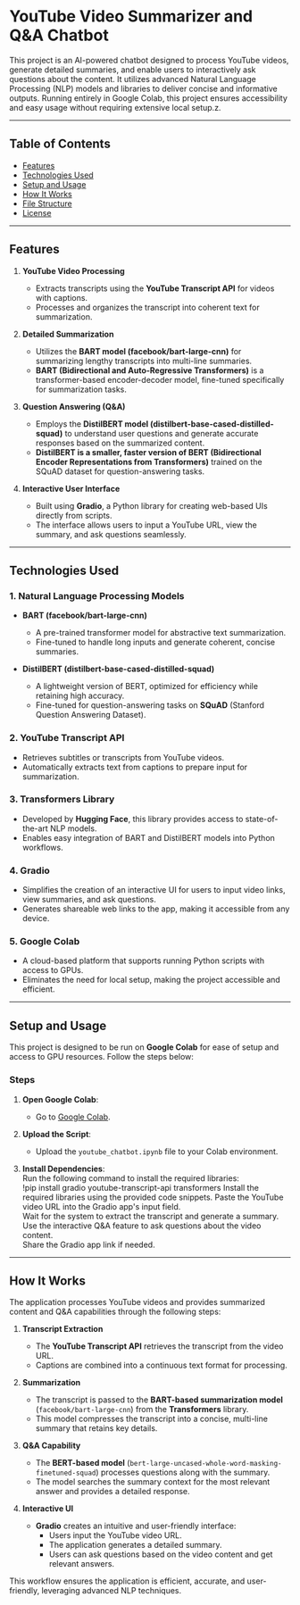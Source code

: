 # YouTube Video Summarizer and Q&A Chatbot  

This project is an AI-powered chatbot designed to process YouTube videos, generate detailed summaries, and enable users to interactively ask questions about the content. It utilizes advanced Natural Language Processing (NLP) models and libraries to deliver concise and informative outputs. Running entirely in Google Colab, this project ensures accessibility and easy usage without requiring extensive local setup.z.  

---

## Table of Contents  
- [Features](#features)  
- [Technologies Used](#technologies-used)  
- [Setup and Usage](#setup-and-usage)  
- [How It Works](#how-it-works)  
- [File Structure](#file-structure)  
- [License](#license)  

---

## Features  


1. **YouTube Video Processing**  
   - Extracts transcripts using the **YouTube Transcript API** for videos with captions.  
   - Processes and organizes the transcript into coherent text for summarization.  

2. **Detailed Summarization**  
   - Utilizes the **BART model (facebook/bart-large-cnn)** for summarizing lengthy transcripts into multi-line summaries.  
   - **BART (Bidirectional and Auto-Regressive Transformers)** is a transformer-based encoder-decoder model, fine-tuned specifically for summarization tasks.  

3. **Question Answering (Q&A)**  
   - Employs the **DistilBERT model (distilbert-base-cased-distilled-squad)** to understand user questions and generate accurate responses based on the summarized content.  
   - **DistilBERT is a smaller, faster version of BERT (Bidirectional Encoder Representations from Transformers)** trained on the SQuAD dataset for question-answering tasks.  

4. **Interactive User Interface**  
   - Built using **Gradio**, a Python library for creating web-based UIs directly from scripts.  
   - The interface allows users to input a YouTube URL, view the summary, and ask questions seamlessly.  

---

## Technologies Used  

### 1. **Natural Language Processing Models**  
- **BART (facebook/bart-large-cnn)**  
  - A pre-trained transformer model for abstractive text summarization.  
  - Fine-tuned to handle long inputs and generate coherent, concise summaries.  

- **DistilBERT (distilbert-base-cased-distilled-squad)**  
  - A lightweight version of BERT, optimized for efficiency while retaining high accuracy.  
  - Fine-tuned for question-answering tasks on **SQuAD** (Stanford Question Answering Dataset).  

### 2. **YouTube Transcript API**  
- Retrieves subtitles or transcripts from YouTube videos.  
- Automatically extracts text from captions to prepare input for summarization.  

### 3. **Transformers Library**  
- Developed by **Hugging Face**, this library provides access to state-of-the-art NLP models.  
- Enables easy integration of BART and DistilBERT models into Python workflows.  

### 4. **Gradio**  
- Simplifies the creation of an interactive UI for users to input video links, view summaries, and ask questions.  
- Generates shareable web links to the app, making it accessible from any device.  

### 5. **Google Colab**  
- A cloud-based platform that supports running Python scripts with access to GPUs.  
- Eliminates the need for local setup, making the project accessible and efficient.  

---

## Setup and Usage  

This project is designed to be run on **Google Colab** for ease of setup and access to GPU resources. Follow the steps below:  

### Steps  

1. **Open Google Colab**:  
   - Go to [Google Colab](https://colab.research.google.com/).  

2. **Upload the Script**:  
   - Upload the `youtube_chatbot.ipynb` file to your Colab environment. 

3. **Install Dependencies**:  
   Run the following command to install the required libraries:  
   !pip install gradio youtube-transcript-api transformers
   Install the required libraries using the provided code snippets.
   Paste the YouTube video URL into the Gradio app's input field.  
   Wait for the system to extract the transcript and generate a summary.  
   Use the interactive Q&A feature to ask questions about the video content.  
   Share the Gradio app link if needed. 
---

## How It Works  

The application processes YouTube videos and provides summarized content and Q&A capabilities through the following steps:

1. **Transcript Extraction**  
   - The **YouTube Transcript API** retrieves the transcript from the video URL.  
   - Captions are combined into a continuous text format for processing.  

2. **Summarization**  
   - The transcript is passed to the **BART-based summarization model** (`facebook/bart-large-cnn`) from the **Transformers** library.  
   - This model compresses the transcript into a concise, multi-line summary that retains key details.  

3. **Q&A Capability**  
   - The **BERT-based model** (`bert-large-uncased-whole-word-masking-finetuned-squad`) processes questions along with the summary.  
   - The model searches the summary context for the most relevant answer and provides a detailed response.  

4. **Interactive UI**  
   - **Gradio** creates an intuitive and user-friendly interface:  
     - Users input the YouTube video URL.  
     - The application generates a detailed summary.  
     - Users can ask questions based on the video content and get relevant answers.  

This workflow ensures the application is efficient, accurate, and user-friendly, leveraging advanced NLP techniques.
